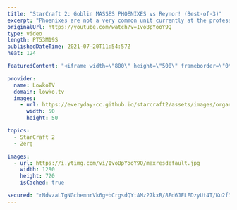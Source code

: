 ```yaml
---
title: "StarCraft 2: Goblin MASSES PHOENIXES vs Reynor! (Best-of-3)"
excerpt: "Phoenixes are not a very common unit currently at the professional level of StarCraft 2 in the Zerg versus Protoss matchup. We see them from time to time, but these days it is all about Void Rays and Carriers. In this video I cast a best-of-3 series of Zerg versus Protoss between Reynor and Goblin."
originalUrl: https://youtube.com/watch?v=IvoBpYooY9Q
type: video
length: PT53M19S
publishedDateTime: 2021-07-20T11:54:57Z
heat: 124

featuredContent: "<iframe width=\"800\" height=\"500\" frameborder=\"0\" src=\"https://www.youtube.com/embed/IvoBpYooY9Q\" allow=\"accelerometer; autoplay; encrypted-media; gyroscope; picture-in-picture\" allowfullscreen></iframe>"

provider:
  name: LowkoTV
  domain: lowko.tv
  images:
    - url: https://everyday-cc.github.io/starcraft2/assets/images/organizations/lowko.tv-50x50.jpg
      width: 50
      height: 50

topics:
  - StarCraft 2
  - Zerg

images:
  - url: https://i.ytimg.com/vi/IvoBpYooY9Q/maxresdefault.jpg
    width: 1280
    height: 720
    isCached: true

secured: "rNdwzaLTgNGchemnrVk6g+bCrgsdQYtAMz27kxR/8Fd6JFLFDzyUt4T/Ku2f3lP37wJhYzjmoTX1cDRArNkoPqusNSzgT/1ZymedXsKIlPdPAYC/BB9i3KB4/SxT9yWq+toU4mML1WlG3CmJg76v2eRB6vkGQ2KJVVBkh42MbnNvfGL0i+qaQZeLAdSK4GEG/d55kz/AorLE49KNzqQ+l1KY9nwkxnHKEosb2vnGK5PTOcUOA9ry4DFoV0JKqhuIflz5UZRmORTmCGvxFVBbOAO5PPhIgqRyLNkbvdUrh3xEs0j3JbsPq7m0LWczmgwjoaYi2RWw7gD3UmaKDsf5p32gv6d9nfrPAtNNQBhHScxJzFojBtqejuLkJkDu7XTQmTZc3OxIJGXCDAQWc4FTw7Fmi90WTWAW80syGSGV159o7eTUDOibnbmDpHrYDqxu;P6KDZZXl4BnFivYUc7ZXXg=="
---
```


